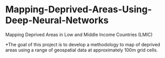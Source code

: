 # Mapping-Deprived-Areas-Using-Deep-Neural-Networks

Mapping Deprived Areas in Low and Middle Income Countries (LMIC)

*The goal of this project is to develop a methodology to map of deprived areas using a range of geospatial data at
approximately 100m grid cells. 
